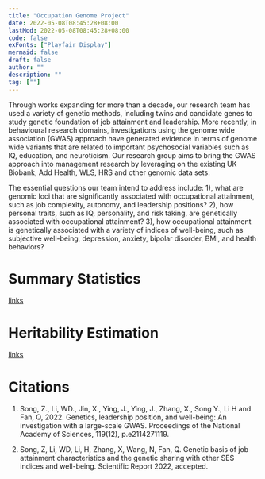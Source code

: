 ```yaml
---
title: "Occupation Genome Project"
date: 2022-05-08T08:45:28+08:00
lastMod: 2022-05-08T08:45:28+08:00
code: false
exFonts: ["Playfair Display"]
mermaid: false
draft: false
author: ""
description: ""
tag: [""]
---
```


Through works expanding for more than a decade, our research team has used a variety of genetic methods, including twins and candidate genes to study genetic foundation of job attainment and leadership. More recently, in behavioural research domains, investigations using the genome wide association (GWAS) approach have generated evidence in terms of genome wide variants that are related to important psychosocial variables such as IQ, education, and neuroticism. Our research group aims to bring the GWAS approach into management research by leveraging on the existing UK Biobank, Add Health, WLS, HRS and other genomic data sets.

The essential questions our team intend to address include: 1), what are genomic loci that are significantly associated with occupational attainment, such as job complexity, autonomy, and leadership positions? 2), how personal traits, such as IQ, personality, and risk taking, are genetically associated with occupational attainment? 3), how occupational attainment is genetically associated with a variety of indices of well-being, such as subjective well-being, depression, anxiety, bipolar disorder, BMI, and health behaviors?

# Summary Statistics

[links](/Occupation-Genome-Project/Summary-Statistics)

# Heritability Estimation

[links](/Occupation-Genome-Project/Heritability-Estimation)

<!--
# Genetic correlation

links (show plots)
-->

# Citations

1.  Song, Z., Li, WD., Jin, X., Ying, J., Ying, J., Zhang, X., Song Y.,
    Li H and Fan, Q, 2022. Genetics, leadership position, and
    well-being: An investigation with a large-scale GWAS. Proceedings of
    the National Academy of Sciences, 119(12), p.e2114271119.

2.  Song, Z, Li, WD, Li, H, Zhang, X, Wang, N, Fan, Q. Genetic basis of
    job attainment characteristics and the genetic sharing with other
    SES indices and well-being. Scientific Report 2022, accepted.
